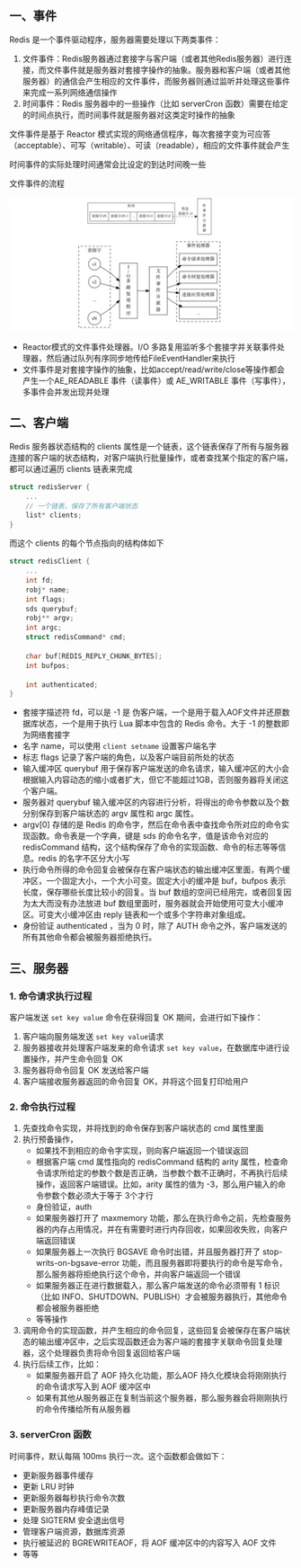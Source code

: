 ## 一、事件

Redis 是一个事件驱动程序，服务器需要处理以下两类事件：

1. 文件事件：Redis服务器通过套接字与客户端（或者其他Redis服务器）进行连接，而文件事件就是服务器对套接字操作的抽象。服务器和客户端（或者其他服务器）的通信会产生相应的文件事件，而服务器则通过监听并处理这些事件来完成一系列网络通信操作
2. 时间事件：Redis 服务器中的一些操作（比如 serverCron 函数）需要在给定的时间点执行，而时间事件就是服务器对这类定时操作的抽象

文件事件是基于 Reactor 模式实现的网络通信程序，每次套接字变为可应答（acceptable）、可写（writable）、可读（readable），相应的文件事件就会产生

时间事件的实际处理时间通常会比设定的到达时间晚一些

文件事件的流程

<img src="./image/文件事件.jpg" style="zoom:50%;" />

- Reactor模式的文件事件处理器。I/O 多路复用监听多个套接字并关联事件处理器，然后通过队列有序同步地传给FileEventHandler来执行
- 文件事件是对套接字操作的抽象，比如accept/read/write/close等操作都会产生一个AE_READABLE 事件（读事件）或 AE_WRITABLE 事件（写事件），多事件会并发出现并处理

## 二、客户端

Redis 服务器状态结构的 clients 属性是一个链表，这个链表保存了所有与服务器连接的客户端的状态结构，对客户端执行批量操作，或者查找某个指定的客户端，都可以通过遍历 clients 链表来完成

```c
struct redisServer {
	... 
	// 一个链表，保存了所有客户端状态
	list* clients;
}
```

而这个 clients 的每个节点指向的结构体如下

```c
struct redisClient {
	...
	int fd;
	robj* name;
	int flags;
    sds querybuf;
    robj** argv;
    int argc;
    struct redisCommand* cmd;
    
    char buf[REDIS_REPLY_CHUNK_BYTES];
    int bufpos;
    
    int authenticated;
}
```

- 套接字描述符 fd，可以是 -1 是 伪客户端，一个是用于载入AOF文件并还原数据库状态，一个是用于执行 Lua 脚本中包含的 Redis 命令。大于 -1 的整数即为网络套接字
- 名字 name，可以使用 `client setname` 设置客户端名字
- 标志 flags 记录了客户端的角色，以及客户端目前所处的状态
-  输入缓冲区 querybuf 用于保存客户端发送的命名请求，输入缓冲区的大小会根据输入内容动态的缩小或者扩大，但它不能超过1GB，否则服务器将关闭这个客户端。
- 服务器对 querybuf 输入缓冲区的内容进行分析，将得出的命令参数以及个数分别保存到客户端状态的 argv 属性和 argc 属性。
- argv[0] 存储的是 Redis 的命令字，然后在命令表中查找命令所对应的命令实现函数。命令表是一个字典，键是 sds 的命令名字，值是该命令对应的 redisCommand 结构，这个结构保存了命令的实现函数、命令的标志等等信息。redis 的名字不区分大小写
- 执行命令所得的命令回复会被保存在客户端状态的输出缓冲区里面，有两个缓冲区，一个固定大小，一个大小可变。固定大小的缓冲是 buf，bufpos 表示长度，保存哪些长度比较小的回复。当 buf 数组的空间已经用完，或者回复因为太大而没有办法放进 buf 数组里面时，服务器就会开始使用可变大小缓冲区。可变大小缓冲区由 reply 链表和一个或多个字符串对象组成。
- 身份验证 authenticated ，当为 0 时，除了 AUTH 命令之外，客户端发送的所有其他命令都会被服务器拒绝执行。

## 三、服务器

### 1. 命令请求执行过程

客户端发送 `set key value` 命令在获得回复 OK 期间，会进行如下操作：

1. 客户端向服务端发送 `set key value`请求
2. 服务器接收并处理客户端发来的命令请求 `set key value`，在数据库中进行设置操作，并产生命令回复 OK
3. 服务器将命令回复 OK 发送给客户端
4. 客户端接收服务器返回的命令回复 OK，并将这个回复打印给用户

### 2. 命令执行过程

1. 先查找命令实现，并将找到的命令保存到客户端状态的 cmd 属性里面
2. 执行预备操作，
    - 如果找不到相应的命令字实现，则向客户端返回一个错误返回
    - 根据客户端 cmd 属性指向的 redisCommand 结构的 arity 属性，检查命令请求所给定的参数个数是否正确，当参数个数不正确时，不再执行后续操作，返回客户端错误。比如，arity 属性的值为 -3，那么用户输入的命令参数个数必须大于等于 3个才行
    - 身份验证，auth
    - 如果服务器打开了 maxmemory 功能，那么在执行命令之前，先检查服务器的内存占用情况，并在有需要时进行内存回收，如果回收失败，向客户端返回错误
    - 如果服务器上一次执行 BGSAVE 命令时出错，并且服务器打开了 stop-writs-on-bgsave-error 功能，而且服务器即将要执行的命令是写命令，那么服务器将拒绝执行这个命令，并向客户端返回一个错误
    - 如果服务器正在进行数据载入，那么客户端发送的命令必须带有 1 标识（比如 INFO、SHUTDOWN、PUBLISH）才会被服务器执行，其他命令都会被服务器拒绝
    - 等等操作
3. 调用命令的实现函数，并产生相应的命令回复，这些回复会被保存在客户端状态的输出缓冲区中，之后实现函数还会为客户端的套接字关联命令回复处理器，这个处理器负责将命令回复返回给客户端
4. 执行后续工作，比如：
    - 如果服务器开启了 AOF 持久化功能，那么AOF 持久化模块会将刚刚执行的命令请求写入到 AOF 缓冲区中
    - 如果有其他从服务器正在复制当前这个服务器，那么服务器会将刚刚执行的命令传播给所有从服务器

### 3. serverCron 函数

时间事件，默认每隔 100ms 执行一次。这个函数都会做如下：

- 更新服务器事件缓存
- 更新 LRU 时钟
- 更新服务器每秒执行命令次数
- 更新服务器内存峰值记录
- 处理 SIGTERM 安全退出信号
- 管理客户端资源，数据库资源
- 执行被延迟的 BGREWRITEAOF，将 AOF 缓冲区中的内容写入 AOF 文件
- 等等

